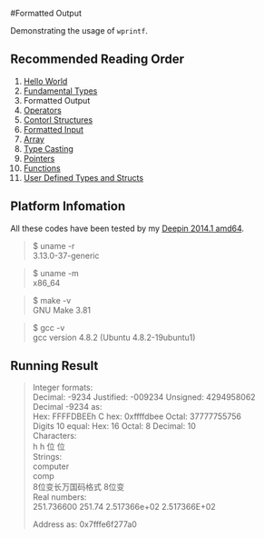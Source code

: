 #Formatted Output

Demonstrating the usage of `wprintf`.

##	Recommended Reading Order

1.	[Hello World][hello]
2.	[Fundamental Types][types]
3.	Formatted Output
4.	[Operators][operators]
5.	[Contorl Structures][ctrl]
6.	[Formatted Input][wscanf]
7.	[Array][array]
8.	[Type Casting][cast]
9.	[Pointers][ptr]
10.	[Functions][func]
11.	[User Defined Types and Structs][struct]

##	Platform Infomation

All these codes have been tested by my [Deepin 2014.1 amd64][deepin].

>	$ uname -r  
>	3.13.0-37-generic

>	$ uname -m  
>	x86_64

>	$ make -v  
>	GNU Make 3.81

>	$ gcc -v  
>	gcc version 4.8.2 (Ubuntu 4.8.2-19ubuntu1) 

##	Running Result

>	Integer formats:  
>	   Decimal: -9234  Justified: -009234  Unsigned: 4294958062  
>	Decimal -9234 as:  
>	   Hex: FFFFDBEEh  C hex: 0xffffdbee  Octal: 37777755756  
>	Digits 10 equal: 
>	   Hex: 16  Octal: 8  Decimal: 10  
>	Characters:  
>	         h    h    位    位  
>	Strings:  
>	                 computer  
>	                     comp  
>	   8位变长万国码格式                      8位变  
>	Real numbers:  
>	   251.736600 251.74 2.517366e+02 2.517366E+02  
>	
>	Address as:   0x7fffe6f277a0  



[hello]: https://github.com/Rholais/LearnC/tree/master/hello "LearnC/hello at master"
[types]: https://github.com/Rholais/LearnC/tree/master/types "LearnC/types at master"
[wprintf]: https://github.com/Rholais/LearnC/tree/master/wprintf "LearnC/wprintf at master"
[operators]: https://github.com/Rholais/LearnC/tree/master/operators "LearnC/operators at master"
[ctrl]: https://github.com/Rholais/LearnC/tree/master/ctrl-structures "LearnC/ctrl-structures at master"
[wscanf]: https://github.com/Rholais/LearnC/tree/master/wscanf "LearnC/wscanf at master"
[array]:  https://github.com/Rholais/LearnC/tree/master/array "LearnC/array at master"
[cast]: https://github.com/Rholais/LearnC/tree/master/cast "LearnC/cast at master"
[ptr]: https://github.com/Rholais/LearnC/tree/master/ptr "LearnC/ptr at master"
[func]: https://github.com/Rholais/LearnC/tree/master/func "LearnC/func at master"
[struct]: https://github.com/Rholais/LearnC/tree/master/struct "LearnC/struct at master"

[deepin]: http://cdimage.linuxdeepin.com/releases/2014.1/deepin_2014.1_amd64.iso "deepin_2014.1_amd64.iso"
